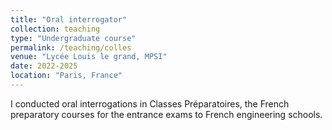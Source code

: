 ```yaml
---
title: "Oral interrogator"
collection: teaching
type: "Undergraduate course"
permalink: /teaching/colles
venue: "Lycée Louis le grand, MPSI"
date: 2022-2025
location: "Paris, France"
---
```


I conducted oral interrogations in Classes Préparatoires, the French preparatory courses for the entrance exams to French engineering schools.